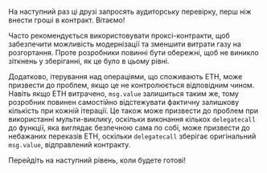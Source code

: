 На наступний раз ці друзі запросять аудиторську перевірку, перш ніж внести гроші в контракт. Вітаємо!

Часто рекомендується використовувати проксі-контракти, щоб забезпечити можливість модернізації та зменшити витрати газу на розгортання. Проте розробники повинні бути обережні, щоб не виникло зіткнень у зберіганні, як це було в цьому рівні.

Додатково, ітерування над операціями, що споживають ETH, може призвести до проблем, якщо це не контролюється відповідним чином. Навіть якщо ETH витрачено, `msg.value` залишиться таким же, тому розробник повинен самостійно відстежувати фактичну залишкову кількість при кожній ітерації. Це також може призвести до проблем при використанні мульти-виклику, оскільки виконання кількох `delegatecall` до функції, яка виглядає безпечною сама по собі, може призвести до небажаних переказів ETH, оскільки `delegatecall` зберігає оригінальний `msg.value`, відправлений контракту.

Перейдіть на наступний рівень, коли будете готові!
